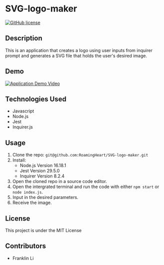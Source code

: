 # SVG-logo-maker
[![GitHub license](https://img.shields.io/badge/license-MIT-blue.svg)](https://github.com/RoamingHeart/SVG-logo-maker)

## Description
This is an application that creates a logo using user inputs from inquirer prompt and generates a SVG file that holds the user's desired image.

## Demo
[![Application Demo Video](https://img.youtube.com/vi/youtubeid/maxresdefault.jpg)](https://youtu.be/youtubeid)

## Technologies Used
* Javascript
* Node.js
* Jest
* Inquirer.js

## Usage
1. Clone the repo: `git@github.com:RoamingHeart/SVG-logo-maker.git`
2. Install:
    * Node.js Version 16.18.1
    * Jest Version 29.5.0
    * Inquirer Version 8.2.4
3. Open the cloned repo in a source code editor.
4. Open the intergrated terminal and run the code with either `npm start` or `node index.js`.
5. Input in the desired parameters.
6. Receive the image.

## License
This project is under the MIT License

## Contributors
* Franklin Li
